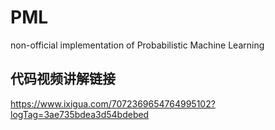 # PML
non-official implementation of Probabilistic Machine Learning

## 代码视频讲解链接
https://www.ixigua.com/7072369654764995102?logTag=3ae735bdea3d54bdebed
